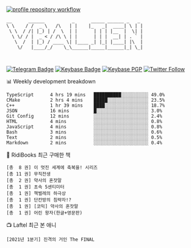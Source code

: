 [![profile repository workflow](https://github.com/vbalien/vbalien/actions/workflows/push.yml/badge.svg)](https://github.com/vbalien/vbalien/actions/workflows/push.yml)
```
__      ______          _      _____ ______ _   _ 
\ \    / /  _ \   /\   | |    |_   _|  ____| \ | |
 \ \  / /| |_) | /  \  | |      | | | |__  |  \| |
  \ \/ / |  _ < / /\ \ | |      | | |  __| | . ` |
   \  /  | |_) / ____ \| |____ _| |_| |____| |\  |
    \/   |____/_/    \_\______|_____|______|_| \_|
                                                  
                                                  
```
[![Telegram Badge](https://img.shields.io/badge/-Telegram-2CA5E0?logo=telegram)](https://t.me/vbalien)
[![Keybase Badge](https://img.shields.io/badge/-Keybase-33A0FF?logo=keybase&logoColor=white)](https://keybase.io/vbalien)
[![Keybase PGP](https://img.shields.io/keybase/pgp/vbalien)](http://sks.pod02.fleetstreetops.com/pks/lookup?search=0xE98CF73DE1E36F7D1B8A383AFD987F8DBE513071&fingerprint=on&op=index)
[![Twitter Follow](https://img.shields.io/twitter/follow/_elnyan)](https://twitter.com/_elnyan)

📊 Weekly development breakdown
```
TypeScript      4 hrs 19 mins   ██████████░░░░░░░░░░ 49.0%
CMake           2 hrs 4 mins    █████░░░░░░░░░░░░░░░ 23.5%
C++             1 hr 39 mins    ████░░░░░░░░░░░░░░░░ 18.7%
JSON            16 mins         █░░░░░░░░░░░░░░░░░░░ 3.0%
Git Config      12 mins         ░░░░░░░░░░░░░░░░░░░░ 2.4%
HTML            4 mins          ░░░░░░░░░░░░░░░░░░░░ 0.8%
JavaScript      4 mins          ░░░░░░░░░░░░░░░░░░░░ 0.8%
Bash            3 mins          ░░░░░░░░░░░░░░░░░░░░ 0.6%
Text            2 mins          ░░░░░░░░░░░░░░░░░░░░ 0.5%
Markdown        2 mins          ░░░░░░░░░░░░░░░░░░░░ 0.4%
```
📖 RidiBooks 최근 구매한 책
```
[총  8 권] 이 멋진 세계에 축복을! 시리즈 
[총 11 권] 무직전생 
[총  2 권] 약사의 혼잣말 
[총  1 권] 초속 5센티미터 
[총  1 권] 책벌레의 하극상 
[총  1 권] 단칸방의 침략자!? 
[총  1 권] [코믹] 약사의 혼잣말 
[총  1 권] 어린 왕자(한글+영문판) 
```
📺 Laftel 최근 본 애니
```
[2021년 1분기] 진격의 거인 The FINAL
```

